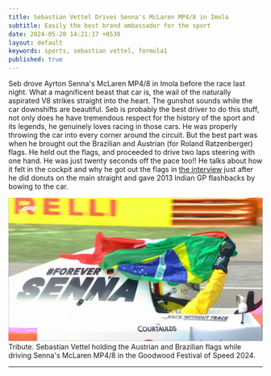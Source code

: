 ```yaml
---
title: Sebastian Vettel Drives Senna's McLaren MP4/8 in Imola 
subtitle: Easily the best brand ambassador for the sport
date: 2024-05-20 14:21:17 +0530
layout: default
keywords: sports, sebastian vettel, formula1
published: true
---
```


Seb drove Ayrton Senna's McLaren MP4/8 in Imola before the race last night. What a magnificent beast that car is, the wail of the naturally aspirated V8 strikes straight into the heart. The gunshot sounds while the car downshifts are beautiful. Seb is probably the best driver to do this stuff, not only does he have tremendous respect for the history of the sport and its legends, he genuinely loves racing in those cars. He was properly throwing the car into every corner around the circuit. But the best part was when he brought out the Brazilian and Austrian (for Roland Ratzenberger) flags. He held out the flags, and proceeded to drive two laps steering with one hand. He was just twenty seconds off the pace too!! He talks about how it felt in the cockpit and why he got out the flags in [the interview](https://www.youtube.com/watch?v=b5ST1OPDyDA) just after he did donuts on the main straight and gave 2013 Indian GP flashbacks by bowing to the car.

<div class='figure'>
    <img src="/assets/images/sebsenna.png"/>
    <div class='caption'>
        <span class='caption-label'>Tribute. </span> Sebastian Vettel holding the Austrian and Brazilian flags while driving Senna's McLaren MP4/8 in the Goodwood Festival of Speed 2024.
    </div>
</div>

---
